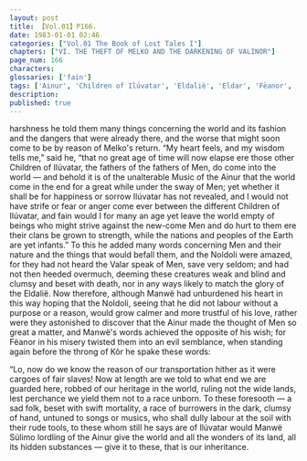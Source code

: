 ```yaml
---
layout: post
title: 【Vol.01】P166.
date: 1983-01-01 02:46
categories: ["Vol.01 The Book of Lost Tales I"]
chapters: ["VI. THE THEFT OF MELKO AND THE DARKENING OF VALINOR"]
page_num: 166
characters: 
glossaries: ['fain']
tags: ['Ainur', 'Children of Ilúvatar', 'Eldalië', 'Eldar', 'Fëanor', 'Gnomes', 'Ilúvatar']
description: 
published: true
---
```


<p style="text-indent: 0;">
harshness he told them many things concerning the world and its fashion and the dangers that were already there, and the worse that might soon come to be by reason of Melko's return. “My heart feels, and my wisdom tells me,” said he, “that no great age of time will now elapse ere those other Children of Ilúvatar, the fathers of the fathers of Men, do come into the world — and behold it is of the unalterable Music of the Ainur that the world come in the end for a great while under the sway of Men; yet whether it shall be for happiness or sorrow Ilúvatar has not revealed, and I would not have strife or fear or anger come ever between the different Children of Ilúvatar, and fain would I for many an age yet leave the world empty of beings who might strive against the new-come Men and do hurt to them ere their clans be grown to strength, while the nations and peoples of the Earth are yet infants.” To this he added many words concerning Men and their nature and the things that would befall them, and the Noldoli were amazed, for they had not heard the Valar speak of Men, save very seldom; and had not then heeded overmuch, deeming these creatures weak and blind and clumsy and beset with death, nor in any ways likely to match the glory of the Eldalië. Now therefore, although Manwë had unburdened his heart in this way hoping that the Noldoli, seeing that he did not labour without a purpose or a reason, would grow calmer and more trustful of his love, rather were they astonished to discover that the Ainur made the thought of Men so great a matter, and Manwë's words achieved the opposite of his wish; for Fëanor in his misery twisted them into an evil semblance, when standing again before the throng of Kôr he spake these words:
</p>

“Lo, now do we know the reason of our transportation hither as it were cargoes of fair slaves! Now at length are we told to what end we are guarded here, robbed of our heritage in the world, ruling not the wide lands, lest perchance we yield them not to a race unborn. To these foresooth — a sad folk, beset with swift mortality, a race of burrowers in the dark, clumsy of hand, untuned to songs or musics, who shall dully labour at the soil with their rude tools, to these whom still he says are of Ilúvatar would Manwë Súlimo lordling of the Ainur give the world and all the wonders of its land, all its hidden substances — give it to these, that is our inheritance.

